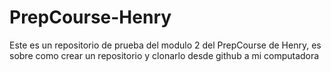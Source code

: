 # PrepCourse-Henry
Este es un repositorio de prueba del modulo 2 del PrepCourse de Henry, es sobre como crear un repositorio y clonarlo desde github a mi computadora
